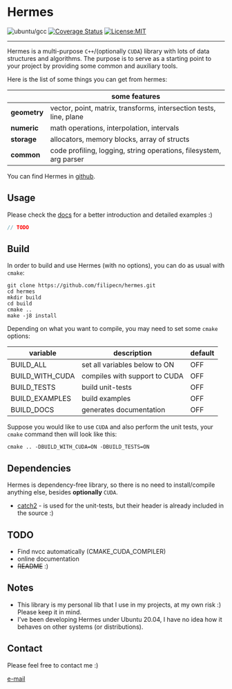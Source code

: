 # Hermes 

![ubuntu/gcc](https://github.com/filipecn/hermes/actions/workflows/gcc_compiler.yml/badge.svg)
[![Coverage Status](https://coveralls.io/repos/github/filipecn/hermes/badge.svg?branch=main)](https://coveralls.io/github/filipecn/hermes?branch=main)
[![License:MIT](https://img.shields.io/badge/License-MIT-yellow.svg)](https://opensource.org/licenses/MIT)

---

Hermes is a multi-purpose `C++`/(optionally `CUDA`) library with lots of data structures and algorithms. 
The purpose is to serve as a starting point to your project by providing some common and auxiliary tools.


Here is the list of some things you can get from hermes:

|  | some features |
|--------------|--------|
| **geometry**     | vector, point, matrix, transforms, intersection tests, line, plane   |
| **numeric**     | math operations, interpolation, intervals   |
| **storage**     | allocators, memory blocks, array of structs  |
| **common**       | code profiling, logging, string operations, filesystem, arg parser   |

You can find Hermes in [github](https://github.com/filipecn/hermes).

## Usage
Please check the [docs](docs/memory.md) for a better introduction and detailed examples :)

```c++
// TODO
```

## Build

In order to build and use Hermes (with no options), you can do as usual with `cmake`:
```shell
git clone https://github.com/filipecn/hermes.git
cd hermes
mkdir build
cd build
cmake ..
make -j8 install
```

Depending on what you want to compile, you may need to set some `cmake` options:

| variable | description | default  |
|--------------|--------|-----|
| BUILD_ALL  | set all variables below to ON | OFF |
| BUILD_WITH_CUDA  | compiles with support to CUDA | OFF |
| BUILD_TESTS  | build unit-tests | OFF |
| BUILD_EXAMPLES  | build examples | OFF |
| BUILD_DOCS  | generates documentation | OFF |

Suppose you would like to use `CUDA` and also perform the unit tests, your `cmake` command then will look like this:
````shell
cmake .. -DBUILD_WITH_CUDA=ON -DBUILD_TESTS=ON
````

## Dependencies
Hermes is dependency-free library, so there is no need to install/compile anything else, besides **optionally** `CUDA`.
 - [catch2](https://github.com/catchorg/Catch2) - is used for the unit-tests, but their header is already included in the source :)


## TODO
- Find nvcc automatically (CMAKE_CUDA_COMPILER)
- online documentation
- ~~README~~ :)

## Notes
- This library is my personal lib that I use in my projects, at my own risk :) Please keep it in mind.
- I've been developing Hermes under Ubuntu 20.04, I have no idea how it behaves on other systems (or distributions).

## Contact

Please feel free to contact me :)

[e-mail](mailto:filipedecn@gmail.com)